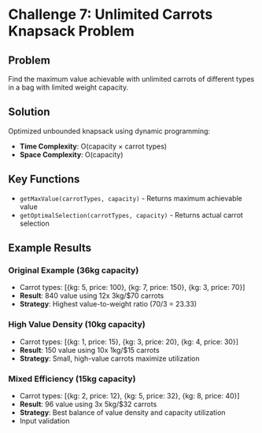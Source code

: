 # Challenge 7: Unlimited Carrots Knapsack Problem

## Problem

Find the maximum value achievable with unlimited carrots of different types in a bag with limited weight capacity.

## Solution

Optimized unbounded knapsack using dynamic programming:

- **Time Complexity**: O(capacity × carrot types)
- **Space Complexity**: O(capacity)

## Key Functions

- `getMaxValue(carrotTypes, capacity)` - Returns maximum achievable value
- `getOptimalSelection(carrotTypes, capacity)` - Returns actual carrot selection

## Example Results

### Original Example (36kg capacity)

- Carrot types: [{kg: 5, price: 100}, {kg: 7, price: 150}, {kg: 3, price: 70}]
- **Result**: 840 value using 12x 3kg/$70 carrots
- **Strategy**: Highest value-to-weight ratio (70/3 = 23.33)

### High Value Density (10kg capacity)

- Carrot types: [{kg: 1, price: 15}, {kg: 3, price: 20}, {kg: 4, price: 30}]
- **Result**: 150 value using 10x 1kg/$15 carrots
- **Strategy**: Small, high-value carrots maximize utilization

### Mixed Efficiency (15kg capacity)

- Carrot types: [{kg: 2, price: 12}, {kg: 5, price: 32}, {kg: 8, price: 40}]
- **Result**: 96 value using 3x 5kg/$32 carrots
- **Strategy**: Best balance of value density and capacity utilization
- Input validation
